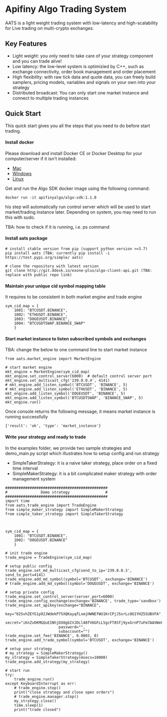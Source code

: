 # Apifiny Algo Trading System

AATS is a light weight trading system with low-latency and high-scalability for Live trading on multi-crypto exchanges. 

## Key Features
* Light weight: you only need to take care of your strategy component and you can trade alive!
* Low latency: the low-level system is optimizied by C++, such as exchange connectivity, order book management and order placement
* High flexibility: with raw tick data and quote data, you can freely build samplers, pricing models, variables and signals on your own into your strategy
* Distributed broadcast: You can only start one market instance and connect to multiple trading instances

## Quick Start
This quick start gives you all the steps that you need to do before start trading.

#### Install docker
Please download and install Docker CE or Docker Desktop for your computer/server if it isn't installed:

- [Mac](https://docs.docker.com/docker-for-mac/install/)
- [Windows](https://docs.docker.com/docker-for-windows/install/)
- [Linux](https://docs.docker.com/install/)

Get and run the Algo SDK docker image using the following command:
```
docker run -it apifinyalgo/algo-sdk:1.1.0
```
his step will automatically run control server which will be used to start market/trading instance later. Depending on system, you may need to run this with sudo.

TBA: how to check if it is running, i.e. ps command
#### Install aats package
```
# install stable version from pip (support python version >=3.7)
pip install aats (TBA: currently pip install -i https://test.pypi.org/simple/ aats)

# clone the repository with latest version
git clone http://git.ddesk.io/exone-plus/algo-client-api.git (TBA: replace with public repo link)
```

#### Maintain your unique cid symbol mapping table 
It requires to be consistent in both market engine and trade engine
```
sym_cid_map = {
    1001: "BTCUSDT.BINANCE",
    1002: "ETHUSDT.BINANCE",
    1003: "DOGEUSDT.BINANCE",
    1004: "BTCUSDTSWAP.BINANCE_SWAP"
    }
```

#### Start market instance to listen subscribed symbols and exchanges
TBA: change the below to one command line to start market instance
```
from aats.market_engine import MarketEngine

# start market engine
mkt_engine = MarketEngine(sym_cid_map)
mkt_engine.set_control_server(6000)  # default control server port
mkt_engine.set_multicast_cfg('239.0.0.4', 4141)
# mkt_engine.add_listen_symbol('BTCUSDT', 'BINANCE', 5)
# mkt_engine.add_listen_symbol('ETHUSDT', 'BINANCE', 5)
mkt_engine.add_listen_symbol('DOGEUSDT', 'BINANCE', 5)
mkt_engine.add_listen_symbol('BTCUSDTSWAP', 'BINANCE_SWAP', 5)
mkt_engine.run()

```
Once console returns the following message, it means market instance is running successfully
```
{'result': 'ok', 'type': 'market_instance'}
```

#### Write your strategy and ready to trade
In the examples folder, we provide two sample strategies and demo_main.py script which illustrates how to setup config and run strategy

- SimpleTakerStrategy: it is a naive taker strategy, place order on a fixed time interval
- SimpleMakerStrategy: it is a bit complicated maker strategy with order management system

```
##############################################
#               Demo strategy                #
##############################################
import time
from aats.trade_engine import TradeEngine
from simple_maker_strategy import SimpleMakerStrategy
from simple_taker_strategy import SimpleTakerStrategy



sym_cid_map = {
    1001: "BTCUSDT.BINANCE",
    1002: "DOGEUSDT.BINANCE"
    }

# init trade engine
trade_engine = TradeEngine(sym_cid_map)

# setup public config
trade_engine.set_md_multicast_cfg(send_to_ip='239.0.0.3', send_to_port=4141)
trade_engine.add_md_symbol(symbol='BTCUSDT', exchange='BINANCE')
# trade_engine.add_md_symbol(symbol='DOGEUSDT', exchange='BINANCE')

# setup private config
trade_engine.set_control_server(server_port=6000)
trade_engine.config_exchange(exchange='BINANCE', trade_type='sandbox')
trade_engine.set_apikey(exchange="BINANCE", 
                        key="02SvhZEYG1p92JWdekP75XQKayqfLxmjHWNEfWU1KrCPjJ5xrLcOU1YHZ5SUBVFA", 
                        secret="iKnZvDKMGQuEINhjDX8gbIVJDLl48fV6GFLL5gcFT8Sfj9yxGrnP7uFm7AAVWeFP", 
                        password="",
                        subaccount="")
trade_engine.set_fee('BINANCE', 0.0003, 0)
trade_engine.add_trade_symbol(symbol='BTCUSDT', exchange='BINANCE')

# setup your strategy
# my_strategy = SimpleMakerStrategy()
my_strategy = SimpleTakerStrategy(msecs=10000)
trade_engine.add_strategy(my_strategy)

# start run
try:
    trade_engine.run()
except KeyboardInterrupt as err:
    # trade_engine.stop()
    print("close strategy and close open orders")
    # trade_engine.manager.stop()
    my_strategy.close()
    time.sleep(1)
    print("trade closed")    
```